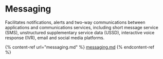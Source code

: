 # Messaging

Facilitates notifications, alerts and two-way communications between applications and communications services, including short message service (SMS), unstructured supplementary service data (USSD), interactive voice response (IVR), email and social media platforms.

{% content-ref url="messaging.md" %}
[messaging.md](messaging.md)
{% endcontent-ref %}
